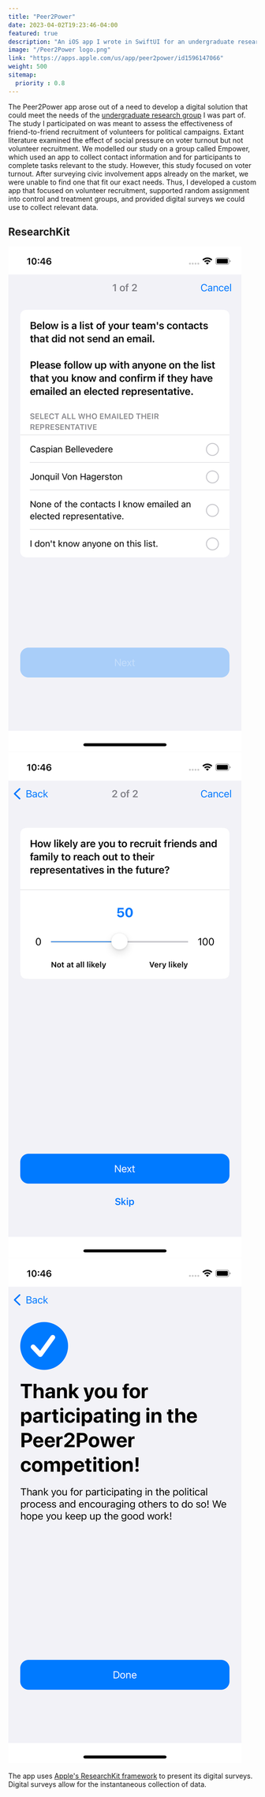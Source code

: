 ```yaml
---
title: "Peer2Power"
date: 2023-04-02T19:23:46-04:00
featured: true
description: "An iOS app I wrote in SwiftUI for an undergraduate research project."
image: "/Peer2Power logo.png"
link: "https://apps.apple.com/us/app/peer2power/id1596147066"
weight: 500
sitemap:
  priority : 0.8
---
```


The Peer2Power app arose out of a need to develop a digital solution that could meet the needs of the [undergraduate research group](https://sites.lafayette.edu/clarkeaj/gov-lab/) I was part of. The study I participated on was meant to assess the effectiveness of friend-to-friend recruitment of volunteers for political campaigns. Extant literature examined the effect of social pressure on voter turnout but not volunteer recruitment. We modelled our study on a group called Empower, which used an app to collect contact information and for participants to complete tasks relevant to the study. However, this study focused on voter turnout. After surveying civic involvement apps already on the market, we were unable to find one that fit our exact needs. Thus, I developed a custom app that focused on volunteer recruitment, supported random assignment into control and treatment groups, and provided digital surveys we could use to collect relevant data.

## ResearchKit

![Who emailed an elected representative survey question](/survey_first_q.png) ![Future recruitment likelihood survey question](/survey_second_q.png) ![End of study survey completed](/survey_completion.png)

The app uses [Apple's ResearchKit framework](https://github.com/jacksodl23/ResearchKit-minus-HealthKit) to present its digital surveys. Digital surveys allow for the instantaneous collection of data.